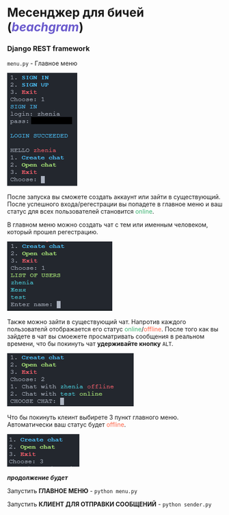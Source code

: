 # Месенджер для бичей (<span style='color: SlateBlue;'>_beachgram_</span>)
### **Django REST framework**

`menu.py` - Главное меню

![image alt](https://github.com/strenger001k/PM-DT-django/blob/messenger/readme_image/menu.png)

После запуска вы сможете создать аккаунт или зайти в существующий.
После успешного входа/регестрации вы попадете в главное меню и ваш статус для всех пользователей становится <span style='color: MediumSeaGreen;'>online</span>.

В главном меню можно создать чат с тем или именным человеком, который прошел регестрацию.

![image alt](https://github.com/strenger001k/PM-DT-django/blob/messenger/readme_image/create_chat.png)

Также можно зайти в существующий чат. Напротив каждого пользователй отображается его статус <span style='color: MediumSeaGreen;'>online</span>/<span style='color: Tomato;'>offline</span>. После того как вы зайдете в чат вы смоежете просматривать сообщения в реальном времени, что бы покинуть чат **удерживайте кнопку** `ALT`.

![image alt](https://github.com/strenger001k/PM-DT-django/blob/messenger/readme_image/open_chat.png)

Что бы покинуть клеинт выбирете 3 пункт главного меню. Автоматически ваш статус будет <span style='color: Tomato;'>offline</span>.

![image alt](https://github.com/strenger001k/PM-DT-django/blob/messenger/readme_image/exit.png)

**_продолжение будет_**

Запустить **ГЛАВНОЕ МЕНЮ** - `python menu.py`

Запустить **КЛИЕНТ ДЛЯ ОТПРАВКИ СООБЩЕНИЙ** - `python sender.py`